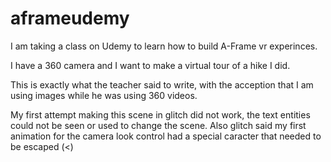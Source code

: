 # aframeudemy

I am taking a class on Udemy to learn how to build A-Frame vr experinces.

I have a 360 camera and I want to make a virtual tour of a hike I did.

This is exactly what the teacher said to write, with the acception that I am using images while he was using 360 videos.

My first attempt making this scene in glitch did not work, the text entities could not be seen or used to change the scene.
Also glitch said my first animation for the camera look control had a special caracter that needed to be escaped (<) 
